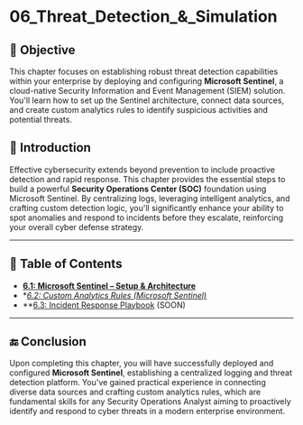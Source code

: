 # 06_Threat_Detection_&_Simulation

## 🎯 Objective

This chapter focuses on establishing robust threat detection capabilities within your enterprise by deploying and configuring **Microsoft Sentinel**, a cloud-native Security Information and Event Management (SIEM) solution. You'll learn how to set up the Sentinel architecture, connect data sources, and create custom analytics rules to identify suspicious activities and potential threats.

## 📝 Introduction

Effective cybersecurity extends beyond prevention to include proactive detection and rapid response. This chapter provides the essential steps to build a powerful **Security Operations Center (SOC)** foundation using Microsoft Sentinel. By centralizing logs, leveraging intelligent analytics, and crafting custom detection logic, you'll significantly enhance your ability to spot anomalies and respond to incidents before they escalate, reinforcing your overall cyber defense strategy.

---

## 📘 Table of Contents

* **[6.1: Microsoft Sentinel – Setup & Architecture](https://github.com/AliChoukatli/CyberShield-Enterprise/blob/main/06_Threat_Detection_%26_Simulation/Documentation/01_Microsoft_Sentinel_Setup.md)**
* **[6.2: Custom Analytics Rules (Microsoft Sentinel)](https://github.com/AliChoukatli/CyberShield-Enterprise/blob/main/06_Threat_Detection_%26_Simulation/Documentation/02_Custom_Analytics_Rules.md)*
* **[6.3: Incident Response Playbook](https://github.com/AliChoukatli/CyberShield-Enterprise/blob/main/06_Threat_Detection_%26_Simulation/Documentation/03_Incident_Response_Playbooks.md) (SOON)

---

## 🔚 Conclusion

Upon completing this chapter, you will have successfully deployed and configured **Microsoft Sentinel**, establishing a centralized logging and threat detection platform. You've gained practical experience in connecting diverse data sources and crafting custom analytics rules, which are fundamental skills for any Security Operations Analyst aiming to proactively identify and respond to cyber threats in a modern enterprise environment.
